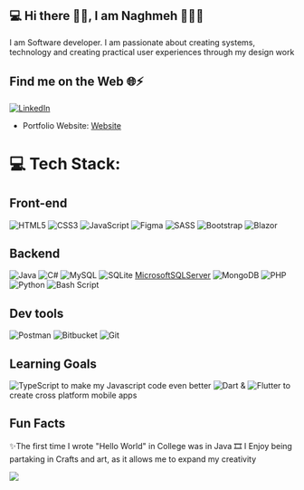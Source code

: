 ## 💻 Hi there 👋🏾, I am Naghmeh 👩🏾‍💻
I am Software developer. I am passionate about creating systems, technology and creating practical user experiences through my design work

## Find me on the Web 🌐⚡
[![LinkedIn](https://img.shields.io/badge/LinkedIn-%230077B5.svg?logo=linkedin&logoColor=white)](https://linkedin.com/in/https://www.linkedin.com/in/naghmeh-k/) 
- Portfolio Website: [Website](https://nkabembo.github.io/)

# 💻 Tech Stack:
## Front-end
![HTML5](https://img.shields.io/badge/html5-%23E34F26.svg?style=for-the-badge&logo=html5&logoColor=white)  ![CSS3](https://img.shields.io/badge/css3-%231572B6.svg?style=for-the-badge&logo=css3&logoColor=white) ![JavaScript](https://img.shields.io/badge/javascript-%23323330.svg?style=for-the-badge&logo=javascript&logoColor=%23F7DF1E) ![Figma](https://img.shields.io/badge/figma-%23F24E1E.svg?style=for-the-badge&logo=figma&logoColor=white) ![SASS](https://img.shields.io/badge/SASS-hotpink.svg?style=for-the-badge&logo=SASS&logoColor=white) ![Bootstrap](https://img.shields.io/badge/bootstrap-%238511FA.svg?style=for-the-badge&logo=bootstrap&logoColor=white) ![Blazor](https://img.shields.io/badge/blazor-%235C2D91.svg?style=for-the-badge&logo=blazor&logoColor=white) 
## Backend 
![Java](https://img.shields.io/badge/java-%23ED8B00.svg?style=for-the-badge&logo=openjdk&logoColor=white) ![C#](https://img.shields.io/badge/c%23-%23239120.svg?style=for-the-badge&logo=csharp&logoColor=white) ![MySQL](https://img.shields.io/badge/mysql-4479A1.svg?style=for-the-badge&logo=mysql&logoColor=white) ![SQLite](https://img.shields.io/badge/sqlite-%2307405e.svg?style=for-the-badge&logo=sqlite&logoColor=white) [MicrosoftSQLServer](https://img.shields.io/badge/Microsoft%20SQL%20Server-CC2927?style=for-the-badge&logo=microsoft%20sql%20server&logoColor=white) ![MongoDB](https://img.shields.io/badge/MongoDB-%234ea94b.svg?style=for-the-badge&logo=mongodb&logoColor=white) ![PHP](https://img.shields.io/badge/php-%23777BB4.svg?style=for-the-badge&logo=php&logoColor=white) ![Python](https://img.shields.io/badge/python-3670A0?style=for-the-badge&logo=python&logoColor=ffdd54) ![Bash Script](https://img.shields.io/badge/bash_script-%23121011.svg?style=for-the-badge&logo=gnu-bash&logoColor=white) 
## Dev tools
![Postman](https://img.shields.io/badge/Postman-FF6C37?style=for-the-badge&logo=postman&logoColor=white) ![Bitbucket](https://img.shields.io/badge/bitbucket-%230047B3.svg?style=for-the-badge&logo=bitbucket&logoColor=white) ![Git](https://img.shields.io/badge/git-%23F05033.svg?style=for-the-badge&logo=git&logoColor=white) 
## Learning Goals
![TypeScript](https://img.shields.io/badge/typescript-%23007ACC.svg?style=for-the-badge&logo=typescript&logoColor=white) to make my Javascript code even better
![Dart](https://img.shields.io/badge/dart-%230175C2.svg?style=for-the-badge&logo=dart&logoColor=white) & ![Flutter](https://img.shields.io/badge/Flutter-%2302569B.svg?style=for-the-badge&logo=Flutter&logoColor=white) to create cross platform mobile apps

## Fun Facts
✨The first time I wrote "Hello World" in College was in Java
🎞️ I Enjoy being partaking in Crafts and art, as it allows me to expand my creativity


![](https://github-readme-stats.vercel.app/api/top-langs/?username=nkabembo&theme=dark&hide_border=false&include_all_commits=false&count_private=false&layout=compact)



